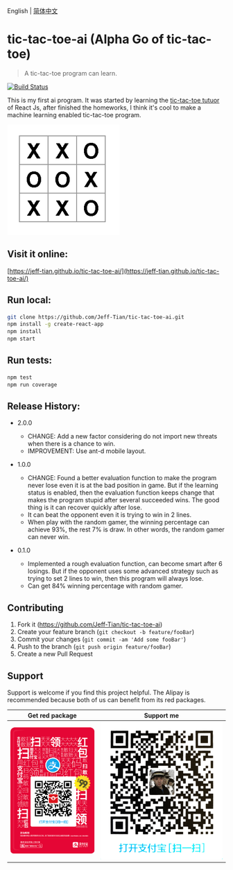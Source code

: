 English | [简体中文](./README.md)

# tic-tac-toe-ai (Alpha Go of tic-tac-toe)
> A tic-tac-toe program can learn. 
  
[![Build Status](https://travis-ci.org/Jeff-Tian/tic-tac-toe-ai.svg?branch=master)](https://travis-ci.org/Jeff-Tian/tic-tac-toe-ai)

This is my first ai program. It was started by learning the [tic-tac-toe tutuor](https://reactjs.org/tutorial/tutorial.html) of React Js, after finished the  homeworks, I think it's cool to make a machine learning enabled tic-tac-toe program.

![Screenshot](public/images/screenshot.png)

## Visit it online:
[https://jeff-tian.github.io/tic-tac-toe-ai/](https://jeff-tian.github.io/tic-tac-toe-ai/)

## Run local:
```bash
git clone https://github.com/Jeff-Tian/tic-tac-toe-ai.git
npm install -g create-react-app
npm install
npm start
```

## Run tests:
```bash
npm test
npm run coverage
```

## Release History:
* 2.0.0
    * CHANGE: Add a new factor considering do not import new threats when there is a chance to win.
    * IMPROVEMENT: Use ant-d mobile layout.
* 1.0.0
    * CHANGE: Found a better evaluation function to make the program never lose even it is at the bad position in game. But if the learning status is enabled, then the evaluation function keeps change that makes the program stupid after several succeeded wins. The good thing is it can recover quickly after lose.
    * It can beat the opponent even it is trying to win in 2 lines.
    * When play with the random gamer, the winning percentage can achieve 93%, the rest 7% is draw. In other words, the random gamer can never win.
    
* 0.1.0
    * Implemented a rough evaluation function, can become smart after 6 losings. But if the opponent uses some advanced strategy such as trying to set 2 lines to win, then this program will always lose.
    * Can get 84% winning percentage with random gamer.
    
## Contributing

1. Fork it (<https://github.com/Jeff-Tian/tic-tac-toe-ai>)
2. Create your feature branch (`git checkout -b feature/fooBar`)
3. Commit your changes (`git commit -am 'Add some fooBar'`)
4. Push to the branch (`git push origin feature/fooBar`)
5. Create a new Pull Request

## Support
Support is welcome if you find this project helpful. The Alipay is recommended because both of us can benefit from its red packages.

|Get red package|Support me|
|-----|----|
|![支付宝红包码](./public/images/alipay-red-package.png)|![支付宝收钱码](./public/images/alipay-receive-money.jpg)|
